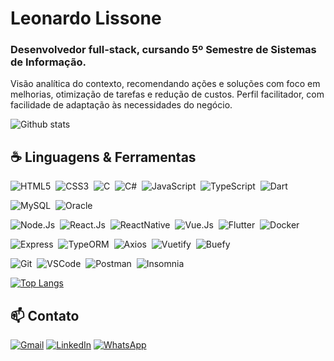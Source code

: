 # Leonardo Lissone 

### Desenvolvedor full-stack, cursando 5º Semestre de Sistemas de Informação. 

Visão analítica do contexto, recomendando ações e soluções com foco em melhorias, otimização de tarefas e redução de custos. Perfil facilitador, com facilidade de adaptação às necessidades do negócio.

![Github stats](https://github-readme-stats.vercel.app/api?username=Lissone&show_icons=true&theme=radical)

## ☕ Linguagens & Ferramentas


![HTML5](https://img.shields.io/badge/-HTML5-565656?logo=HTML5&logoColor=white&style=for-the-badge)&nbsp;
![CSS3](https://img.shields.io/badge/-CSS3-565656?logo=CSS3&logoColor=white&style=for-the-badge)&nbsp;
![C](https://img.shields.io/badge/-565656?logo=c&logoColor=white&style=for-the-badge)&nbsp;
![C#](https://img.shields.io/badge/-CSharp-565656?logo=CSharp&logoColor=white&style=for-the-badge)&nbsp;
![JavaScript](https://img.shields.io/badge/-JavaScript-565656?logo=javascript&logoColor=white&style=for-the-badge)&nbsp;
![TypeScript](https://img.shields.io/badge/-TypeScript-565656?logo=typescript&logoColor=white&style=for-the-badge)&nbsp;
![Dart](https://img.shields.io/badge/-Dart-565656?logo=dart&logoColor=white&style=for-the-badge)&nbsp;


![MySQL](https://img.shields.io/badge/-MySQL-565656?logo=MySQL&logoColor=white&style=for-the-badge)&nbsp;
![Oracle](https://img.shields.io/badge/-Oracle-565656?logo=Oracle&logoColor=white&style=for-the-badge)&nbsp;


![Node.Js](https://img.shields.io/badge/-NodeJs-565656?logo=node.js&logoColor=white&style=for-the-badge)&nbsp;
![React.Js](https://img.shields.io/badge/-ReactJs-565656?logo=react&logoColor=white&style=for-the-badge)&nbsp;
![ReactNative](https://img.shields.io/badge/-ReactNative-565656?logo=react&logoColor=white&style=for-the-badge)&nbsp;
![Vue.Js](https://img.shields.io/badge/-VueJs-565656?logo=Vue.Js&logoColor=white&style=for-the-badge)&nbsp;
![Flutter](https://img.shields.io/badge/-Flutter-565656?logo=Flutter&logoColor=white&style=for-the-badge)&nbsp;
![Docker](https://img.shields.io/badge/-Docker-565656?logo=Docker&logoColor=white&style=for-the-badge)&nbsp;


![Express](https://img.shields.io/badge/-Express-565656?logo=express&logoColor=white&style=for-the-badge)&nbsp;
![TypeORM](https://img.shields.io/badge/-TypeORM-565656?logo=TypeORM&logoColor=white&style=for-the-badge)&nbsp;
![Axios](https://img.shields.io/badge/-Axios-565656?logo=Axios&logoColor=white&style=for-the-badge)&nbsp;
![Vuetify](https://img.shields.io/badge/-Vuetify-565656?logo=vuetify&logoColor=white&style=for-the-badge)&nbsp;
![Buefy](https://img.shields.io/badge/-Buefy-565656?logo=buefy&logoColor=white&style=for-the-badge)&nbsp;


![Git](https://img.shields.io/badge/-Git-565656?logo=Git&logoColor=white&style=for-the-badge)&nbsp;
![VSCode](https://img.shields.io/badge/-VSCode-565656?logo=VisualStudioCode&logoColor=white&style=for-the-badge)&nbsp;
![Postman](https://img.shields.io/badge/-Postman-565656?logo=Postman&logoColor=white&style=for-the-badge)&nbsp;
![Insomnia](https://img.shields.io/badge/-Insomnia-565656?logo=Insomnia&logoColor=white&style=for-the-badge)&nbsp;

[![Top Langs](https://github-readme-stats.vercel.app/api/top-langs/?username=Lissone&langs_count=10&layout=compact&theme=radical)](https://github.com/Lissone/github-readme-stats)

## 📫 Contato
  
[![Gmail](https://img.shields.io/badge/-GMAIL-D14836?style=for-the-badge&logo=gmail&logoColor=white)](mailto:leonardo.lissonez@gmail.com)
[![LinkedIn](https://img.shields.io/badge/-LINKEDIN-0077B5?style=for-the-badge&logo=linkedin&logoColor=white)](https://www.linkedin.com/in/lissone/)
[![WhatsApp](https://img.shields.io/badge/-WHATSAPP-00FF00?style=for-the-badge&logo=whatsApp&logoColor=white)](https://api.whatsapp.com/send?phone=5511910487619)
